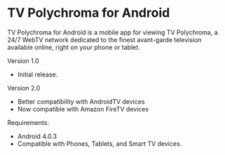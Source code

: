 # TV Polychroma for Android
TV Polychroma for Android is a mobile app for viewing TV Polychroma, a 24/7 WebTV network dedicated to the finest avant-garde television available online, right on your phone or tablet.

Version 1.0
- Initial release.

Version 2.0
- Better compatibility with AndroidTV devices
- Now compatible with Amazon FireTV devices

Requirements:
- Android 4.0.3
- Compatible with Phones, Tablets, and Smart TV devices.
